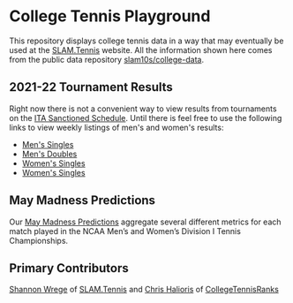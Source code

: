 # College Tennis Playground

This repository displays college tennis data in a way that may eventually be used at the <a href="https://www.slam.tennis/teams/rankings.asp" target="_blank">SLAM.Tennis</a> website. All the information shown here comes from the public data repository <a href="https://github.com/slam10s/college-data" target="_blank">slam10s/college-data</a>.

## 2021-22 Tournament Results

Right now there is not a convenient way to view results from tournaments on the <a href="https://www.wearecollegetennis.com/2021/09/02/2021-22-ita-sanctioned-tournaments/#wk42" target="_blank">ITA Sanctioned Schedule</a>. Until there is feel free to use the following links to view weekly listings of men's and women's results:

- [Men's Singles](./2021-22/results/men_singles.md)
- [Men's Doubles](./2021-22/results/men_doubles.md)
- [Women's Singles](./2021-22/results/women_singles.md)
- [Women's Singles](./2021-22/results/women_doubles.md)

<!---
## Updating Player Information

Eventually we will include information here about making pull requests to update player information.
-->

## May Madness Predictions

Our <a href="https://mm.slam.tennis/">May Madness Predictions</a> aggregate several different metrics for each match played in the NCAA Men’s and Women’s Division I Tennis Championships.

## Primary Contributors

[Shannon Wrege](https://github.com/sbwrege2z) of <a href="https://www.slam.tennis/teams/rankings.asp" target="_blank">SLAM.Tennis</a> and [Chris Halioris](https://twitter.com/College10sRanks) of <a href="http://collegetennisranks.com/" target="_blank">CollegeTennisRanks</a>
